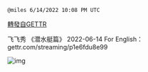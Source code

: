 
`@miles 6/14/2022 10:08 PM UTC`

[轉發自GETTR](https://gettr.com/post/p1e63l95b03)

飞飞秀 《潜水艇篇》 2022-06-14
For English：gettr.com/streaming/p1e6fdu8e99

![img](https://media.gettr.com/group20/origin/2022/06/14/22/b42e0932-902d-c61d-bb38-0bc79468cfaa/6383d6c383a688bc0ce747d8282e44b3.jpeg)
